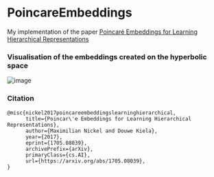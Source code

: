 # PoincareEmbeddings

My implementation of the paper [Poincaré Embeddings for
Learning Hierarchical Representations](https://arxiv.org/pdf/1705.08039)


### Visualisation of the embeddings created on the hyperbolic space
![image](https://github.com/user-attachments/assets/6f986a95-c71f-4f31-b588-f2e08c8ae039)


### Citation

```
@misc{nickel2017poincareembeddingslearninghierarchical,
      title={Poincar\'e Embeddings for Learning Hierarchical Representations}, 
      author={Maximilian Nickel and Douwe Kiela},
      year={2017},
      eprint={1705.08039},
      archivePrefix={arXiv},
      primaryClass={cs.AI},
      url={https://arxiv.org/abs/1705.08039}, 
}
```
